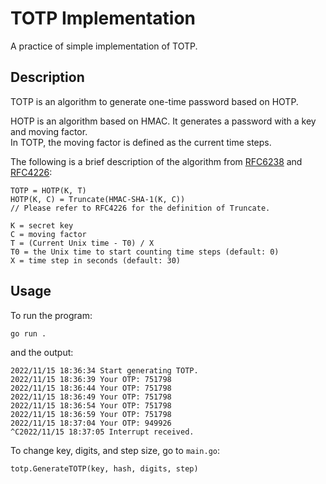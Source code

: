 # TOTP Implementation

A practice of simple implementation of TOTP.

## Description
TOTP is an algorithm to generate one-time password based on HOTP.

HOTP is an algorithm based on HMAC. It generates a password with a key and moving factor.<br>In TOTP, the moving factor is defined as the current time steps.

The following is a brief description of the algorithm from [RFC6238](https://datatracker.ietf.org/doc/html/rfc6238#section-4.2) and [RFC4226](https://datatracker.ietf.org/doc/html/rfc4226#section-5.2):
```
TOTP = HOTP(K, T)
HOTP(K, C) = Truncate(HMAC-SHA-1(K, C))
// Please refer to RFC4226 for the definition of Truncate.

K = secret key
C = moving factor
T = (Current Unix time - T0) / X
T0 = the Unix time to start counting time steps (default: 0)
X = time step in seconds (default: 30)
```

## Usage
To run the program:
```
go run .
```
and the output:
```
2022/11/15 18:36:34 Start generating TOTP.
2022/11/15 18:36:39 Your OTP: 751798
2022/11/15 18:36:44 Your OTP: 751798
2022/11/15 18:36:49 Your OTP: 751798
2022/11/15 18:36:54 Your OTP: 751798
2022/11/15 18:36:59 Your OTP: 751798
2022/11/15 18:37:04 Your OTP: 949926
^C2022/11/15 18:37:05 Interrupt received.
```
To change key, digits, and step size, go to `main.go`:
```
totp.GenerateTOTP(key, hash, digits, step)
```

